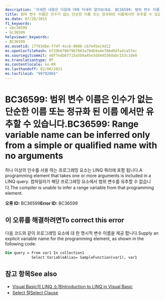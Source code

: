 ```yaml
---
description: '자세한 내용은 다음에 대해 자세히 알아보세요. BC36599: 범위 변수 이름은 인수가 없는 단순한 이름 또는 정규화 된 이름 에서만 유추할 수 있습니다.'
title: 범위 변수 이름은 인수가 없는 단순한 이름 또는 정규화된 이름에서만 유추할 수 있습니다.
ms.date: 07/20/2015
f1_keywords:
- vbc36599
- bc36599
helpviewer_keywords:
- BC36599
ms.assetid: 17763dbe-f74f-4ccb-8086-cb7e45ec4d12
ms.openlocfilehash: b729b6786f9b7803a794b9a4e786d94fa41a57ec
ms.sourcegitcommit: ddf7edb67715a5b9a45e3dd44536dabc153c1de0
ms.translationtype: MT
ms.contentlocale: ko-KR
ms.lasthandoff: 02/06/2021
ms.locfileid: "99792065"
---
```

# <a name="bc36599-range-variable-name-can-be-inferred-only-from-a-simple-or-qualified-name-with-no-arguments"></a><span data-ttu-id="14c64-103">BC36599: 범위 변수 이름은 인수가 없는 단순한 이름 또는 정규화 된 이름 에서만 유추할 수 있습니다.</span><span class="sxs-lookup"><span data-stu-id="14c64-103">BC36599: Range variable name can be inferred only from a simple or qualified name with no arguments</span></span>

<span data-ttu-id="14c64-104">하나 이상의 인수를 사용 하는 프로그래밍 요소는 LINQ 쿼리에 포함 됩니다.</span><span class="sxs-lookup"><span data-stu-id="14c64-104">A programming element that takes one or more arguments is included in a LINQ query.</span></span> <span data-ttu-id="14c64-105">컴파일러가 해당 프로그래밍 요소에서 범위 변수를 유추할 수 없습니다.</span><span class="sxs-lookup"><span data-stu-id="14c64-105">The compiler is unable to infer a range variable from that programming element.</span></span>

<span data-ttu-id="14c64-106">**오류 ID:** BC36599</span><span class="sxs-lookup"><span data-stu-id="14c64-106">**Error ID:** BC36599</span></span>

## <a name="to-correct-this-error"></a><span data-ttu-id="14c64-107">이 오류를 해결하려면</span><span class="sxs-lookup"><span data-stu-id="14c64-107">To correct this error</span></span>

<span data-ttu-id="14c64-108">다음 코드와 같이 프로그래밍 요소에 대 한 명시적 변수 이름을 제공 합니다.</span><span class="sxs-lookup"><span data-stu-id="14c64-108">Supply an explicit variable name for the programming element, as shown in the following code:</span></span>

```vb
Dim query = From var1 In collection1
            Select VariableAlias= SampleFunction(var1), var1
```

## <a name="see-also"></a><span data-ttu-id="14c64-109">참고 항목</span><span class="sxs-lookup"><span data-stu-id="14c64-109">See also</span></span>

- [<span data-ttu-id="14c64-110">Visual Basic의 LINQ 소개</span><span class="sxs-lookup"><span data-stu-id="14c64-110">Introduction to LINQ in Visual Basic</span></span>](../../programming-guide/language-features/linq/introduction-to-linq.md)
- [<span data-ttu-id="14c64-111">Select 절</span><span class="sxs-lookup"><span data-stu-id="14c64-111">Select Clause</span></span>](../queries/select-clause.md)
